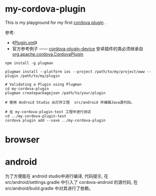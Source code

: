 # my-cordova-plugin

This is my playground for my first [cordova plugin](https://cordova.apache.org/docs/en/latest/guide/hybrid/plugins/index.html) .

参考:
 
* 《[Plugin.xml](https://cordova.apache.org/docs/en/latest/plugin_ref/spec.html)》
*  官方参考例子 —— [cordova-plugin-device](https://git-wip-us.apache.org/repos/asf?p=cordova-plugin-device.git;a=tree)
安卓插件的类必须继承自 [org.apache.cordova.CordovaPlugin](https://github.com/apache/cordova-android/blob/master/framework/src/org/apache/cordova/CordovaPlugin.java)



```
npm install -g plugman

plugman install --platform ios --project /path/to/my/project/www --plugin /path/to/my/plugin

# Validating a Plugin using Plugman
cd my-cordova-plugin
plugman createpackagejson /path/to/your/plugin

# 使用 Android Studio 从打开工程  src/android 并编辑Java源代码。

# 在 my-cordova-plugin-test 工程中进行测试
cd ../my-cordova-plugin-test
cordova plugin add --save ../my-cordova-plugin
```


# browser

# android

为了方便能在 android studio中进行编译, 代码提示,
在 src/android/settings.gradle 中引入了 cordova-android 的源代码,
在 src/android/build.gradle 中对其进行了依赖。


